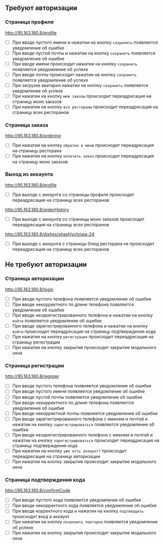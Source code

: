 ## Требуют авторизации

### Страница профиля

http://95.163.180.8/profile
- [ ] При вводе пустого имени и нажатии на кнопку `сохранить` появляется уведомление об ошибке
- [ ] При вводе пустой почты и нажатии на кнопку `сохранить` появляется уведомление об ошибке
- [ ] При вводе имени происходит нажатии на кнопку `сохранить` появляется уведомление об успехе
- [ ] При вводе почты происходит нажатии на кнопку `сохранить` появляется уведомление об успехе
- [ ] При загрузке аватарки нажатии на кнопку `сохранить` появляется уведомление об успехе
- [ ] При нажатии на кнопку `мои заказы` происходит переадресация на страницу моих заказов
- [ ] При нажатии на кнопку `все рестораны` происходит переадресация на страницу всех ресторанов

### Страница заказа

http://95.163.180.8/ordering
- [ ] При нажатии на кнопку `обратно в меню` происходит переадресация на страницу ресторана
- [ ] При нажатии на кнопку `оплатить заказ` происходит переадресация на страницу моих заказов

### Выход из аккаунта

http://95.163.180.8/profile
- [ ] При выходе с аккаунта со страницы профиля происходит переадресация на страницу всех ресторанов

http://95.163.180.8/orderHistory
- [ ] При выходе с аккаунта со страницы моих заказов происходит переадресация на страницу всех ресторанов

http://95.163.180.8/dishes/shashlychnaia-24
- [ ] При выходе с аккаунта с страницы блюд ресторана не происходит переадресация на страницу всех ресторанов


## Не требуют авторизации

### Страница авторизации

http://95.163.180.8/login
- [ ] При вводе пустого телефона появляется уведомление об ошибке
- [ ] При вводе некорректного по длине телефона появляется уведомление об ошибке
- [ ] При вводе незарегистрированного телефона и нажатии на кнопку `войти` появляется уведомление об ошибке
- [ ] При вводе зарегистрированного телефона и нажатии на кнопку `войти` происходит переадресация на страницу подтверждения кода
- [ ] При нажатии на кнопку `регистрация` происходит переадресация на страницу регистрации
- [ ] При нажатии на кнопку закрытия происходит закрытие модального окна

### Страница регистрации

http://95.163.180.8/register
- [ ] При вводе пустого телефона появляется уведомление об ошибке
- [ ] При вводе пустого имени появляется уведомление об ошибке
- [ ] При вводе пустой почты появляется уведомление об ошибке
- [ ] При вводе некорректного по длине телефона появляется уведомление об ошибке
- [ ] При вводе некорректной почты появляется уведомление об ошибке
- [ ] При вводе зарегистрированного телефона с именем и почтой и нажатии на кнопку `зарегистрироваться` появляется уведомление об ошибке
- [ ] При вводе незарегистрированного телефона с именем и почтой и нажатии на кнопку `зарегистрироваться` происходит переадресация на страницу подтверждения кода
- [ ] При нажатии на кнопку `уже есть аккаунт?` происходит переадресация на страницу авторизации
- [ ] При нажатии на кнопку закрытия происходит закрытие модального окна

### Страница подтверждения кода

http://95.163.180.8/confirmCode
- [ ] При вводе пустого кода появляется уведомление об ошибке
- [ ] При вводе некорректного кода появляется уведомление об ошибке
- [ ] При вводе корректного кода и нажатии на кнопку `подтвердить` происходит вход в аккаунт
- [ ] При нажатии на кнопку `позвонить повторно` появляется уведомление об успехе
- [ ] При нажатии на кнопку закрытия происходит закрытие модального окна
